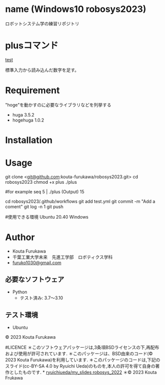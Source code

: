 # name (Windows10 robosys2023)
ロボットシステム学の練習リポジトリ


# plusコマンド
[test](https://github.com/kouta-furukawa/robosys2023/actions/workflows/test.yml/badge.svg)

標準入力から読み込んだ数字を足す。

# Requirement
 
"hoge"を動かすのに必要なライブラリなどを列挙する
 
* huga 3.5.2
* hogehuga 1.0.2


# Installation
 

# Usage
git clone <git@github.com:kouta-furukawa/robosys2023.git>
cd robosys2023
chmod +x plus
./plus

#for example
seq 5 | ./plus 
(Output) 15

cd robosys2023/.github/workflows
git add test.yml
git commit -m "Add a coment"
git log -n 1
git push

#使用できる環境
Ubuntu 20.40 Windows 


# Author
* Kouta Furukawa
* 千葉工業大学未来　先進工学部　ロボティクス学科
* furuko1030@gmail.com



## 必要なソフトウェア
* Python
  * テスト済み: 3.7〜3.10

## テスト環境
* Ubuntu

© 2023 Kouta Furukawa

#LICENCE
＊このソフトウェアパッケージは,3条項BSDライセンスの下,再配布および使用が許可されています.
＊このパッケージは、BSD由来のコード(©　2023 Kouta Furukawa)を利用しています.
＊このパッケージのコードは,下記のスライド(cc-BY-SA 4.0 by Ryuichi Ueda)のものを,本人の許可を得て自身の著作としたものです.
    * [ryuichiueda/my_slides robosys_2022](https://github.com/ryuichiueda/my_slides/tree/master/robosys2022)
＊© 2023 Kouta Frukawa 

